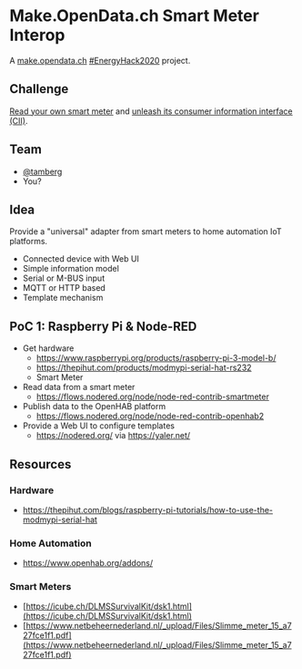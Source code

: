 # Make.OpenData.ch Smart Meter Interop
A [make.opendata.ch](https://make.opendata.ch/) [#EnergyHack2020](https://twitter.com/hashtag/energyhack2020) project.

## Challenge
[Read your own smart meter](https://hack.opendata.ch/project/466) and [unleash its consumer information interface (CII)](https://hack.opendata.ch/project/582).

## Team
* [@tamberg](https://twitter.com/tamberg)
* You?

## Idea
Provide a "universal" adapter from smart meters to home automation IoT platforms.

* Connected device with Web UI
* Simple information model
* Serial or M-BUS input
* MQTT or HTTP based
* Template mechanism

## PoC 1: Raspberry Pi & Node-RED
* Get hardware
    * https://www.raspberrypi.org/products/raspberry-pi-3-model-b/
    * https://thepihut.com/products/modmypi-serial-hat-rs232
    * Smart Meter
* Read data from a smart meter
    * https://flows.nodered.org/node/node-red-contrib-smartmeter
* Publish data to the OpenHAB platform
    * https://flows.nodered.org/node/node-red-contrib-openhab2
* Provide a Web UI to configure templates
    * https://nodered.org/ via https://yaler.net/

## Resources
### Hardware
* https://thepihut.com/blogs/raspberry-pi-tutorials/how-to-use-the-modmypi-serial-hat

### Home Automation
* https://www.openhab.org/addons/

### Smart Meters
* [https://icube.ch/DLMSSurvivalKit/dsk1.html](https://icube.ch/DLMSSurvivalKit/dsk1.html)
* [https://www.netbeheernederland.nl/_upload/Files/Slimme_meter_15_a727fce1f1.pdf](https://www.netbeheernederland.nl/_upload/Files/Slimme_meter_15_a727fce1f1.pdf)
